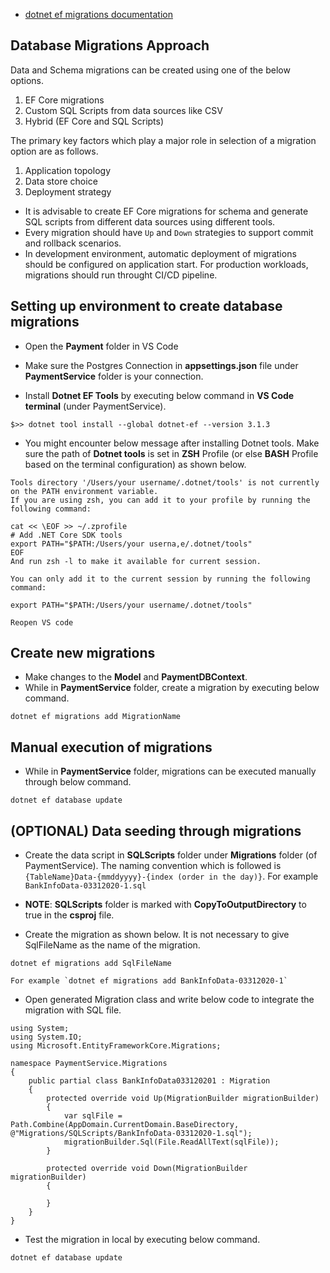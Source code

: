 - [dotnet ef migrations documentation](https://docs.microsoft.com/en-us/ef/core/managing-schemas/migrations/?tabs=dotnet-core-cli)

## Database Migrations Approach
Data and Schema migrations can be created using one of the below options.
1. EF Core migrations
2. Custom SQL Scripts from data sources like CSV
3. Hybrid (EF Core and SQL Scripts)

The primary key factors which play a major role in selection of a migration option are as follows.
1. Application topology
2. Data store choice
3. Deployment strategy

- It is advisable to create EF Core migrations for schema and generate SQL scripts from different data sources using different tools.
- Every migration should have `Up` and `Down` strategies to support commit and rollback scenarios.
- In development environment, automatic deployment of migrations should be configured on application start. For production workloads, migrations should run throught CI/CD pipeline.


## Setting up environment to create database migrations
- Open the **Payment** folder in VS Code

- Make sure the Postgres Connection in **appsettings.json** file under **PaymentService** folder is your connection.

- Install **Dotnet EF Tools** by executing below command in **VS Code terminal** (under PaymentService).

```
$>> dotnet tool install --global dotnet-ef --version 3.1.3
```

- You might encounter below message after installing Dotnet tools. Make sure the path of **Dotnet tools** is set in **ZSH** Profile (or else **BASH** Profile based on the terminal configuration) as shown below.

```
Tools directory '/Users/your username/.dotnet/tools' is not currently on the PATH environment variable.
If you are using zsh, you can add it to your profile by running the following command:

cat << \EOF >> ~/.zprofile
# Add .NET Core SDK tools
export PATH="$PATH:/Users/your userna,e/.dotnet/tools"
EOF
And run zsh -l to make it available for current session.

You can only add it to the current session by running the following command:

export PATH="$PATH:/Users/your username/.dotnet/tools"

Reopen VS code
```

## Create new migrations

- Make changes to the **Model** and **PaymentDBContext**.
- While in **PaymentService** folder, create a migration by executing below command.

```
dotnet ef migrations add MigrationName
```

## Manual execution of migrations
- While in **PaymentService** folder, migrations can be executed manually through below command.

```
dotnet ef database update
```

## (OPTIONAL) Data seeding through migrations 
- Create the data script in **SQLScripts** folder under **Migrations** folder (of PaymentService). The naming convention which is followed is `{TableName}Data-{mmddyyyy}-{index (order in the day)}`. For example `BankInfoData-03312020-1.sql`

- **NOTE**: **SQLScripts** folder is marked with **CopyToOutputDirectory** to true in the **csproj** file.

- Create the migration as shown below. It is not necessary to give SqlFileName as the name of the migration. 
```
dotnet ef migrations add SqlFileName

For example `dotnet ef migrations add BankInfoData-03312020-1`
```

- Open generated Migration class and write below code to integrate the migration with SQL file.
```
using System;
using System.IO;
using Microsoft.EntityFrameworkCore.Migrations;

namespace PaymentService.Migrations
{
    public partial class BankInfoData033120201 : Migration
    {
        protected override void Up(MigrationBuilder migrationBuilder)
        {
            var sqlFile = Path.Combine(AppDomain.CurrentDomain.BaseDirectory, @"Migrations/SQLScripts/BankInfoData-03312020-1.sql"); 
            migrationBuilder.Sql(File.ReadAllText(sqlFile));
        }

        protected override void Down(MigrationBuilder migrationBuilder)
        {

        }
    }
}
```

- Test the migration in local by executing below command.
```
dotnet ef database update
```